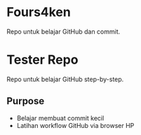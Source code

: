 # Fours4ken
Repo untuk belajar GitHub dan commit.
# Tester Repo

Repo untuk belajar GitHub step-by-step.

## Purpose
- Belajar membuat commit kecil
- Latihan workflow GitHub via browser HP
